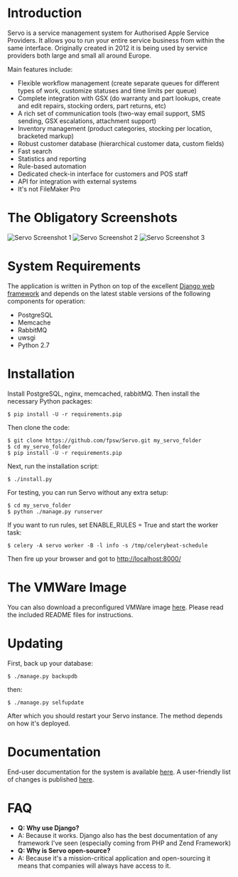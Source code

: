 Introduction
============
Servo is a service management system for Authorised Apple Service Providers. It allows you to run your entire service business from within the same interface. Originally created in 2012 it is being used by service providers both large and small all around Europe.

Main features include:

- Flexible workflow management (create separate queues for different types of work, customize statuses and time limits per queue)
- Complete integration with GSX (do warranty and part lookups, create and edit repairs, stocking orders, part returns, etc)
- A rich set of communication tools (two-way email support, SMS sending, GSX escalations, attachment support)
- Inventory management (product categories, stocking per location, bracketed markup)
- Robust customer database (hierarchical customer data, custom fields)
- Fast search
- Statistics and reporting
- Rule-based automation
- Dedicated check-in interface for customers and POS staff
- API for integration with external systems
- It's not FileMaker Pro


The Obligatory Screenshots
==========================
![Servo Screenshot 1](http://www.servoapp.com/img/screenshots/940/order1.png)
![Servo Screenshot 2](http://www.servoapp.com/img/screenshots/devices.png)
![Servo Screenshot 3](http://www.servoapp.com/img/screenshots/inventory.png)


System Requirements
===================
The application is written in Python on top of the excellent [Django web framework](https://www.djangoproject.com) and depends on the latest stable versions of the following components for operation:

- PostgreSQL
- Memcache
- RabbitMQ
- uwsgi
- Python 2.7


Installation
============
Install PostgreSQL, nginx, memcached, rabbitMQ. Then install the necessary Python packages:

    $ pip install -U -r requirements.pip

Then clone the code:

	$ git clone https://github.com/fpsw/Servo.git my_servo_folder
	$ cd my_servo_folder
	$ pip install -U -r requirements.pip

Next, run the installation script:

	$ ./install.py

For testing, you can run Servo without any extra setup:

	$ cd my_servo_folder
	$ python ./manage.py runserver

If you want to run rules, set ENABLE_RULES = True and start the worker task:

	$ celery -A servo worker -B -l info -s /tmp/celerybeat-schedule

Then fire up your browser and got to [http://localhost:8000/](http://localhost:8000/)


The VMWare Image
================
You can also download a preconfigured VMWare image [here](http://files.servoapp.com/vmware/). Please read the included README files for instructions.


Updating
========
First, back up your database:

	$ ./manage.py backupdb

then:

	$ ./manage.py selfupdate

After which you should restart your Servo instance. The method depends on how it's deployed.


Documentation
=============
End-user documentation for the system is available [here](https://docs.servoapp.com). A user-friendly list of changes is published [here](https://docs.servoapp.com/changelog/).


FAQ
===
- **Q: Why use Django?**
- A: Because it works. Django also has the best documentation of any framework I've seen (especially coming from PHP and Zend Framework)
- **Q: Why is Servo open-source?**
- A: Because it's a mission-critical application and open-sourcing it means that companies will always have access to it.

